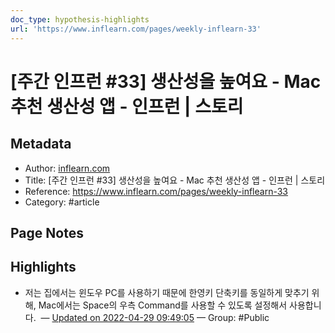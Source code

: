 ```yaml
---
doc_type: hypothesis-highlights
url: 'https://www.inflearn.com/pages/weekly-inflearn-33'
---
```


# [주간 인프런 #33] 생산성을 높여요 - Mac 추천 생산성 앱 - 인프런 | 스토리

## Metadata
- Author: [inflearn.com]()
- Title: [주간 인프런 #33] 생산성을 높여요 - Mac 추천 생산성 앱 - 인프런 | 스토리
- Reference: https://www.inflearn.com/pages/weekly-inflearn-33
- Category: #article

## Page Notes
## Highlights
- 저는 집에서는 윈도우 PC를 사용하기 때문에 한영키 단축키를 동일하게 맞추기 위해, Mac에서는 Space의 우측 Command를 사용할 수 있도록 설정해서 사용합니다.  — [Updated on 2022-04-29 09:49:05](https://hyp.is/K96qHMdWEeyzowcT1G6Rwg/www.inflearn.com/pages/weekly-inflearn-33) — Group: #Public



